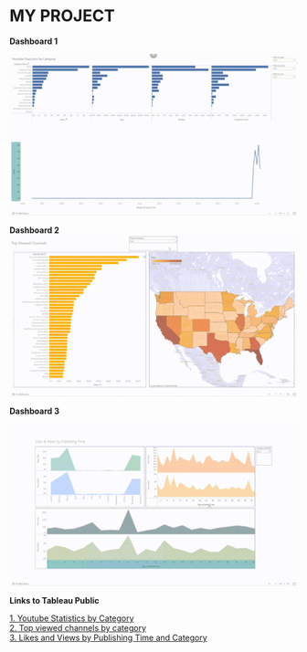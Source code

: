 <h1> MY PROJECT</h1>

**Dashboard 1**	

![This](https://github.com/Damie07/BusinessAnalytics_UdacityNanodegree/blob/main/Project%204.%20Tableau%20Data%20Visualization/1.%20Youtube%20Statistics%20by%20Category.gif)

**Dashboard 2**	
![This2](https://github.com/Damie07/BusinessAnalytics_UdacityNanodegree/blob/main/Project%204.%20Tableau%20Data%20Visualization/2.%20Top%20viewed%20channels%20by%20category.gif)

**Dashboard 3**	

![This3](https://github.com/Damie07/BusinessAnalytics_UdacityNanodegree/blob/main/Project%204.%20Tableau%20Data%20Visualization/3.%20Likes%20and%20Views%20by%20Publishing%20Time%20and%20Category.gif)

**Links to Tableau Public** 

[1. Youtube Statistics by Category](https://public.tableau.com/app/profile/damaris.marginean/viz/YoutubeDashboardI/Dashboard4)  
[2. Top viewed channels by category](https://public.tableau.com/app/profile/damaris.marginean/viz/YoutubeDashboardII/Dashboard3)  
[3. Likes and Views by Publishing Time and Category](https://public.tableau.com/app/profile/damaris.marginean/viz/YoutubeDashboardIII/Dashboard2)

